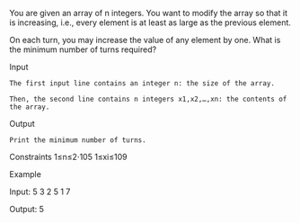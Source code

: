 You are given an array of n integers. You want to modify the array so that it is increasing, i.e., every element is at least as large as the previous element.

On each turn, you may increase the value of any element by one. What is the minimum number of turns required?

Input

	The first input line contains an integer n: the size of the array.

	Then, the second line contains n integers x1,x2,…,xn: the contents of the array.

Output

	Print the minimum number of turns.

Constraints
	1≤n≤2⋅105
	1≤xi≤109

Example

Input:
	5
	3 2 5 1 7

Output:
	5
